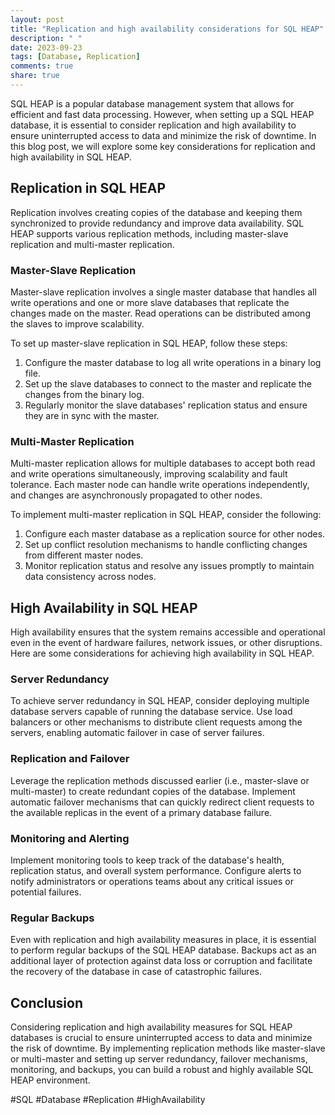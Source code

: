 ```yaml
---
layout: post
title: "Replication and high availability considerations for SQL HEAP"
description: " "
date: 2023-09-23
tags: [Database, Replication]
comments: true
share: true
---
```


SQL HEAP is a popular database management system that allows for efficient and fast data processing. However, when setting up a SQL HEAP database, it is essential to consider replication and high availability to ensure uninterrupted access to data and minimize the risk of downtime. In this blog post, we will explore some key considerations for replication and high availability in SQL HEAP.

## Replication in SQL HEAP

Replication involves creating copies of the database and keeping them synchronized to provide redundancy and improve data availability. SQL HEAP supports various replication methods, including master-slave replication and multi-master replication.

### Master-Slave Replication

Master-slave replication involves a single master database that handles all write operations and one or more slave databases that replicate the changes made on the master. Read operations can be distributed among the slaves to improve scalability.

To set up master-slave replication in SQL HEAP, follow these steps:

1. Configure the master database to log all write operations in a binary log file.
2. Set up the slave databases to connect to the master and replicate the changes from the binary log.
3. Regularly monitor the slave databases' replication status and ensure they are in sync with the master.

### Multi-Master Replication

Multi-master replication allows for multiple databases to accept both read and write operations simultaneously, improving scalability and fault tolerance. Each master node can handle write operations independently, and changes are asynchronously propagated to other nodes.

To implement multi-master replication in SQL HEAP, consider the following:

1. Configure each master database as a replication source for other nodes.
2. Set up conflict resolution mechanisms to handle conflicting changes from different master nodes.
3. Monitor replication status and resolve any issues promptly to maintain data consistency across nodes.

## High Availability in SQL HEAP

High availability ensures that the system remains accessible and operational even in the event of hardware failures, network issues, or other disruptions. Here are some considerations for achieving high availability in SQL HEAP.

### Server Redundancy

To achieve server redundancy in SQL HEAP, consider deploying multiple database servers capable of running the database service. Use load balancers or other mechanisms to distribute client requests among the servers, enabling automatic failover in case of server failures.

### Replication and Failover

Leverage the replication methods discussed earlier (i.e., master-slave or multi-master) to create redundant copies of the database. Implement automatic failover mechanisms that can quickly redirect client requests to the available replicas in the event of a primary database failure.

### Monitoring and Alerting

Implement monitoring tools to keep track of the database's health, replication status, and overall system performance. Configure alerts to notify administrators or operations teams about any critical issues or potential failures.

### Regular Backups

Even with replication and high availability measures in place, it is essential to perform regular backups of the SQL HEAP database. Backups act as an additional layer of protection against data loss or corruption and facilitate the recovery of the database in case of catastrophic failures.

## Conclusion

Considering replication and high availability measures for SQL HEAP databases is crucial to ensure uninterrupted access to data and minimize the risk of downtime. By implementing replication methods like master-slave or multi-master and setting up server redundancy, failover mechanisms, monitoring, and backups, you can build a robust and highly available SQL HEAP environment.

#SQL #Database #Replication #HighAvailability